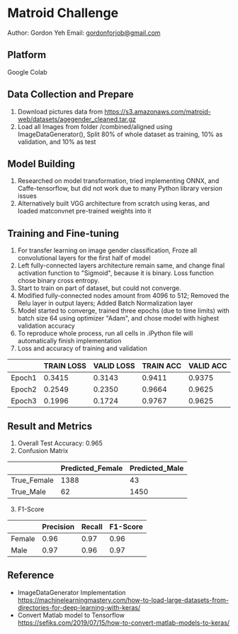 ﻿
# Matroid Challenge
Author: Gordon Yeh
Email: gordonforjob@gmail.com


## Platform
Google Colab

## Data Collection and Prepare
1. Download pictures data from 
https://s3.amazonaws.com/matroid-web/datasets/agegender_cleaned.tar.gz
2. Load all Images from folder /combined/aligned using ImageDataGenerator(), Split 80% of whole dataset as training, 10% as validation, and 10% as test

## Model Building 
1. Researched on model transformation, tried implementing ONNX, and Caffe-tensorflow, but did not work due to many Python library version issues
2. Alternatively built VGG architecture from scratch using keras, and loaded matconvnet pre-trained weights into it

## Training and Fine-tuning
1. For transfer learning on image gender classification, Froze all convolutional layers for the first half of model
2. Left fully-connected layers architecture remain same, and change final activation function to "Sigmoid", because it is binary. Loss function chose binary cross entropy.
3. Start to train on part of dataset, but could not converge.
4. Modified fully-connected nodes amount from 4096 to 512; Removed the Relu layer in output layers; Added Batch Normalization layer 
5. Model started to converge, trained three epochs (due to time limits) with batch size 64 using optimizer "Adam", and chose model with highest validation accuracy 
6. To reproduce whole process, run all cells in .iPython file will automatically finish implementation
7. Loss and accuracy of training and validation

|        |TRAIN LOSS|VALID LOSS|TRAIN ACC|VALID ACC| 
|--------|-----------|-----------|----------|---------|
| Epoch1 | 0.3415     | 0.3143     | 0.9411    | 0.9375 |  
| Epoch2 | 0.2549     | 0.2350     | 0.9664    | 0.9625 | 
| Epoch3 | 0.1996     | 0.1724     | 0.9767    | 0.9625 |

## Result and Metrics
1. Overall Test Accuracy: 0.965
2. Confusion Matrix

|        |Predicted_Female|Predicted_Male|
|--------|-----------|-----------|
| True_Female | 1388   |   43   |
| True_Male |  62   | 1450     | 

3. F1-Score

 |        |Precision|Recall|F1-Score|
|--------|-----------|-----------|--|
| Female | 0.96   |   0.97   | 0.96
| Male |  0.97   | 0.96     | 0.97

## Reference

 - ImageDataGenerator Implementation https://machinelearningmastery.com/how-to-load-large-datasets-from-directories-for-deep-learning-with-keras/
 - Convert Matlab model to Tensorflow https://sefiks.com/2019/07/15/how-to-convert-matlab-models-to-keras/


